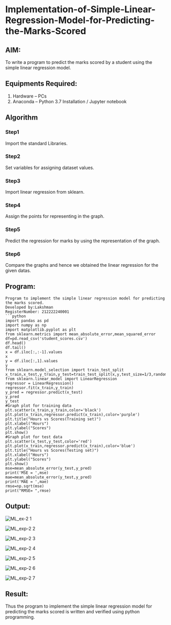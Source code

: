 # Implementation-of-Simple-Linear-Regression-Model-for-Predicting-the-Marks-Scored

## AIM:
To write a program to predict the marks scored by a student using the simple linear regression model.

## Equipments Required:
1. Hardware – PCs
2. Anaconda – Python 3.7 Installation / Jupyter notebook

## Algorithm
### Step1
Import the standard Libraries.

### Step2
Set variables for assigning dataset values.

### Step3
Import linear regression from sklearn.

### Step4
Assign the points for representing in the graph.

### Step5
Predict the regression for marks by using the representation of the graph.

### Step6
Compare the graphs and hence we obtained the linear regression for the given datas.

## Program:
```
Program to implement the simple linear regression model for predicting the marks scored.
Developed by:Lakshman 
RegisterNumber: 212222240001 
```python
import pandas as pd
import numpy as np
import matplotlib.pyplot as plt
from sklearn.metrics import mean_absolute_error,mean_squared_error
df=pd.read_csv('student_scores.csv')
df.head()
df.tail()
x = df.iloc[:,:-1].values
x
y = df.iloc[:,1].values
y
from sklearn.model_selection import train_test_split
x_train,x_test,y_train,y_test=train_test_split(x,y,test_size=1/3,random_state=0)
from sklearn.linear_model import LinearRegression
regressor = LinearRegression()
regressor.fit(x_train,y_train)
y_pred = regressor.predict(x_test)
y_pred
y_test
#Graph plot for training data
plt.scatter(x_train,y_train,color='black')
plt.plot(x_train,regressor.predict(x_train),color='purple')
plt.title("Hours vs Scores(Training set)")
plt.xlabel("Hours")
plt.ylabel("Scores")
plt.show()
#Graph plot for test data
plt.scatter(x_test,y_test,color='red')
plt.plot(x_train,regressor.predict(x_train),color='blue')
plt.title("Hours vs Scores(Testing set)")
plt.xlabel("Hours")
plt.ylabel("Scores")
plt.show()
mse=mean_absolute_error(y_test,y_pred)
print('MSE = ',mse)
mae=mean_absolute_error(y_test,y_pred)
print('MAE = ',mae)
rmse=np.sqrt(mse)
print("RMSE= ",rmse)
```

## Output:


![ML_ex-2 1](https://github.com/LakshmanAdhireddy/Implementation-of-Simple-Linear-Regression-Model-for-Predicting-the-Marks-Scored/assets/118707265/f6b5dc6e-99da-436b-bde8-283515dc1f90)



![ML_exp-2 2](https://github.com/LakshmanAdhireddy/Implementation-of-Simple-Linear-Regression-Model-for-Predicting-the-Marks-Scored/assets/118707265/6934fbd6-10c4-41af-9003-5decec59a225)



![ML_exp-2 3](https://github.com/LakshmanAdhireddy/Implementation-of-Simple-Linear-Regression-Model-for-Predicting-the-Marks-Scored/assets/118707265/ad555248-1394-4755-801a-04bd6fe084ac)



![ML_exp-2 4](https://github.com/LakshmanAdhireddy/Implementation-of-Simple-Linear-Regression-Model-for-Predicting-the-Marks-Scored/assets/118707265/450afe63-56ab-441a-8500-953a5c28b788)



![ML_exp-2 5](https://github.com/LakshmanAdhireddy/Implementation-of-Simple-Linear-Regression-Model-for-Predicting-the-Marks-Scored/assets/118707265/67ecafd2-0a3e-4f8b-8c94-c598e1ce8e8e)



![ML_exp-2 6](https://github.com/LakshmanAdhireddy/Implementation-of-Simple-Linear-Regression-Model-for-Predicting-the-Marks-Scored/assets/118707265/e7b0efd4-20f4-4c81-8af0-417eed560dda)



![ML_exp-2 7](https://github.com/LakshmanAdhireddy/Implementation-of-Simple-Linear-Regression-Model-for-Predicting-the-Marks-Scored/assets/118707265/0532000d-174b-4078-a8cd-031f7d33ea3f)




## Result:
Thus the program to implement the simple linear regression model for predicting the marks scored is written and verified using python programming.
